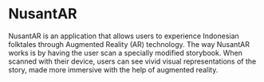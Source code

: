 # NusantAR
NusantAR is an application that allows users to experience Indonesian folktales through Augmented Reality (AR) technology. The way NusantAR works is by having the user scan a specially modified storybook. When scanned with their device, users can see vivid visual representations of the story, made more immersive with the help of augmented reality.
